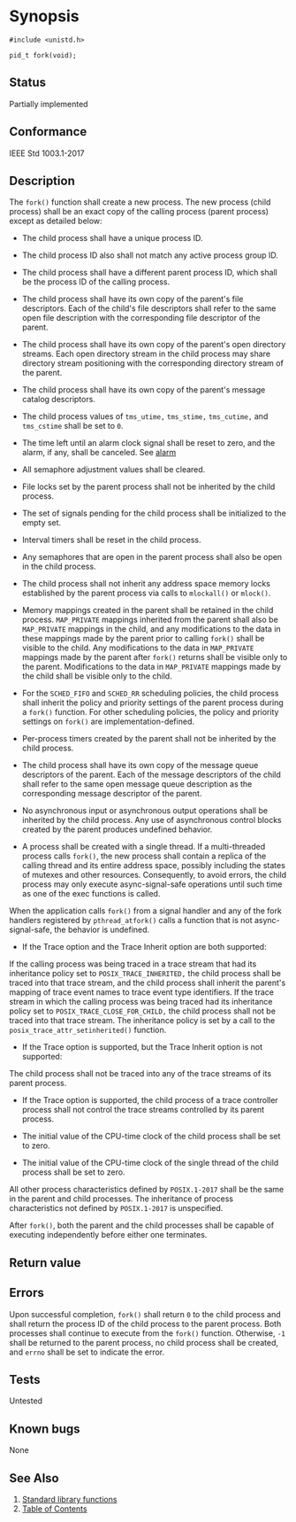 # Synopsis

`#include <unistd.h>`

`pid_t fork(void);`

## Status

Partially implemented

## Conformance

IEEE Std 1003.1-2017

## Description

The `fork()` function shall create a new process. The new process (child process) shall be an exact copy of the calling
process (parent process) except as detailed below:

* The child process shall have a unique process ID.

* The child process ID also shall not match any active process group ID.

* The child process shall have a different parent process ID, which shall be the process ID of the calling process.

* The child process shall have its own copy of the parent's file descriptors. Each of the child's file descriptors shall
refer to the same open file description with the corresponding file descriptor of the parent.

* The child process shall have its own copy of the parent's open directory streams. Each open directory stream in the
child process may share directory stream positioning with the corresponding directory stream of the parent.

* The child process shall have its own copy of the parent's message catalog descriptors.

* The child process values of `tms_utime,` `tms_stime,` `tms_cutime,` and `tms_cstime` shall be set to `0`.

* The time left until an alarm clock signal shall be reset to zero, and the alarm, if any, shall be canceled.
See [alarm](../a/alarm.part-impl.md)

* All semaphore adjustment values shall be cleared.

* File locks set by the parent process shall not be inherited by the child process.

* The set of signals pending for the child process shall be initialized to the empty set.

* Interval timers shall be reset in the child process.

* Any semaphores that are open in the parent process shall also be open in the child process.

* The child process shall not inherit any address space memory locks established by the parent process via calls to
`mlockall()` or `mlock()`.

* Memory mappings created in the parent shall be retained in the child process. `MAP_PRIVATE` mappings inherited from
the parent shall also be `MAP_PRIVATE` mappings in the child, and any modifications to the data in these mappings made
by the parent prior to calling `fork()` shall be visible to the child. Any modifications to the data in `MAP_PRIVATE`
mappings made by the parent after `fork()` returns shall be visible only to the parent. Modifications to the data in
`MAP_PRIVATE` mappings made by the child shall be visible only to the child.

* For the `SCHED_FIFO` and `SCHED_RR` scheduling policies, the child process shall inherit the policy and priority
settings of the parent process during a `fork()` function. For other scheduling policies, the policy and priority
settings on `fork()` are implementation-defined.

* Per-process timers created by the parent shall not be inherited by the child process.

* The child process shall have its own copy of the message queue descriptors of the parent. Each of the message
descriptors of the child shall refer to the same open message queue description as the corresponding message descriptor
of the parent.

* No asynchronous input or asynchronous output operations shall be inherited by the child process. Any use of
asynchronous control blocks created by the parent produces undefined behavior.

* A process shall be created with a single thread. If a multi-threaded process calls `fork()`, the new process shall
contain a replica of the calling thread and its entire address space, possibly including the states of mutexes and other
resources. Consequently, to avoid errors, the child process may only execute async-signal-safe operations until such
time as one of the exec functions is called.

 When the application calls `fork()` from a signal handler and any of the fork handlers registered by
 ``pthread_atfork()`` calls a function that is not async-signal-safe, the behavior is undefined.

* If the Trace option and the Trace Inherit option are both supported:

 If the calling process was being traced in a trace stream that had its inheritance policy set to
 `POSIX_TRACE_INHERITED,` the child process shall be traced into that trace stream, and the child process shall inherit
 the parent's mapping of trace event names to trace event type identifiers. If the trace stream in which the calling
 process was being traced had its inheritance policy set to `POSIX_TRACE_CLOSE_FOR_CHILD,` the child process shall not
 be traced into that trace stream. The inheritance policy is set by a call to the ``posix_trace_attr_setinherited()``
 function.

* If the Trace option is supported, but the Trace Inherit option is not supported:

 The child process shall not be traced into any of the trace streams of its parent process.

* If the Trace option is supported, the child process of a trace controller process shall not control the trace streams
controlled by its parent process.

* The initial value of the CPU-time clock of the child process shall be set to zero.

* The initial value of the CPU-time clock of the single thread of the child process shall be set to zero.

All other process characteristics defined by `POSIX.1-2017` shall be the same in the parent and child processes.
The inheritance of process characteristics not defined by `POSIX.1-2017` is unspecified.

After `fork()`, both the parent and the child processes shall be capable of executing independently before either one
terminates.

## Return value

## Errors

Upon successful completion, `fork()` shall return `0` to the child process and shall return the process ID of the child
process to the parent process. Both processes shall continue to execute from the `fork()` function. Otherwise, `-1`
shall be returned to the parent process, no child process shall be created, and `errno` shall be set to indicate the
error.

## Tests

Untested

## Known bugs

None

## See Also

1. [Standard library functions](../README.md)
2. [Table of Contents](../../../README.md)
